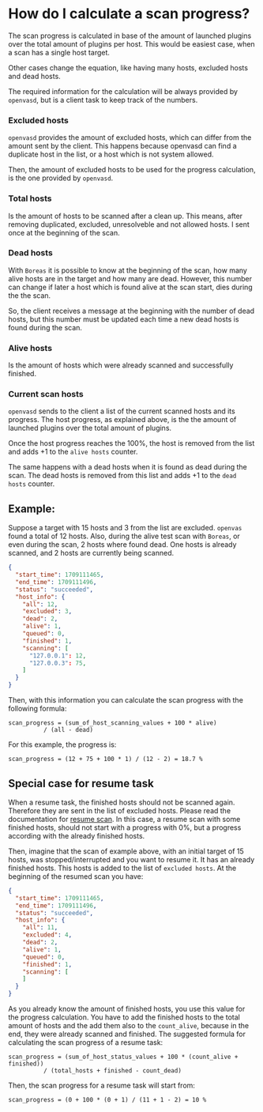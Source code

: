 # How do I calculate a scan progress?

The scan progress is calculated in base of the amount of launched plugins over the total amount of plugins per host. This would be easiest case, when a scan has a single host target.

Other cases change the equation, like having many hosts, excluded hosts and dead hosts.

The required information for the calculation will be always provided by `openvasd`, but is a client task to keep track of the numbers.

### Excluded hosts

`openvasd` provides the amount of excluded hosts, which can differ from the amount sent by the client. This happens because openvasd can find a duplicate host in the list, or a host which is not system allowed. 

Then, the amount of excluded hosts to be used for the progress calculation, is the one provided by `openvasd`.

### Total hosts

Is the amount of hosts to be scanned after a clean up. This means, after removing duplicated, excluded, unresolveble and not allowed hosts. I sent once at the beginning of the scan.

### Dead hosts

With `Boreas` it is possible to know at the beginning of the scan, how many alive hosts are in the target and how many are dead. However, this number can change if later a host which is found alive at the scan start, dies during the the scan. 

So, the client receives a message at the beginning with the number of dead hosts, but this number must be updated each time a new dead hosts is found during the scan.

### Alive hosts

Is the amount of hosts which were already scanned and successfully finished.

### Current scan hosts

`openvasd` sends to the client a list of the current scanned hosts and its progress. The host progress, as explained above, is the the amount of launched plugins over the total amount of plugins.

Once the host progress reaches the 100%, the host is removed from the list and adds +1 to the `alive hosts` counter. 

The same happens with a dead hosts when it is found as dead during the scan. The dead hosts is removed from this list and adds +1 to the `dead hosts` counter.

## Example:

Suppose a target with 15 hosts and 3 from the list are excluded. `openvas` found a total of 12 hosts. Also, during the alive test scan with `Boreas`, or even during the scan, 2 hosts where found dead.
One hosts is already scanned, and 2 hosts are currently being scanned.

```json
{
  "start_time": 1709111465,
  "end_time": 1709111496,
  "status": "succeeded",
  "host_info": {
    "all": 12,
    "excluded": 3,
    "dead": 2,
    "alive": 1,
    "queued": 0,
    "finished": 1,
    "scanning": [
      "127.0.0.1": 12,
      "127.0.0.3": 75,
    ]
  }
}

``` 

Then, with this information you can calculate the scan progress with the following formula:

```
scan_progress = (sum_of_host_scanning_values + 100 * alive)
          / (all - dead)
```
For this example, the progress is:

```
scan_progress = (12 + 75 + 100 * 1) / (12 - 2) = 18.7 %
```

## Special case for resume task

When a resume task, the finished hosts should not be scanned again. Therefore they are sent in the list of excluded hosts. Please read the documentation for [resume scan](../faq/resume-scan.md).
In this case, a resume scan with some finished hosts, should not start with a progress with 0%, but a progress according with the already finished hosts.

Then, imagine that the scan of example above, with an initial target of 15 hosts, was stopped/interrupted and you want to resume it. It has an already finished hosts. This hosts is added to the list of `excluded hosts`.
At the beginning of the resumed scan you have:

```json
{
  "start_time": 1709111465,
  "end_time": 1709111496,
  "status": "succeeded",
  "host_info": {
    "all": 11,
    "excluded": 4,
    "dead": 2,
    "alive": 1,
    "queued": 0,
    "finished": 1,
    "scanning": [
    ]
  }
}
``` 

As you already know the amount of finished hosts, you use this value for the progress calculation. You have to add the finished hosts to the total amount of hosts and the add them also to the `count_alive`, because in the end, they were already scanned and finished.
The suggested formula for calculating the scan progress of a resume task:
```
scan_progress = (sum_of_host_status_values + 100 * (count_alive + finished))
          / (total_hosts + finished - count_dead)

```
Then, the scan progress for a resume task will start from:

```
scan_progress = (0 + 100 * (0 + 1) / (11 + 1 - 2) = 10 %
```
